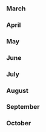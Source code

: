

<div markdown="1" class="col-2 offset-1 month-container">

### March

</div> 

<div markdown="1" class="col-8 d-flex">

<span class="day-container"><strong></strong></span>

</div>

<div markdown="1" class="col-2 offset-1 month-container">

### April

</div> 

<div markdown="1" class="col-8 d-flex">

<span class="day-container"><strong></strong></span>

</div>

<div markdown="1" class="col-2 offset-1 month-container">

### May

</div> 

<div markdown="1" class="col-8 d-flex">

<span class="day-container"><strong></strong></span>

</div>

<div markdown="1" class="col-2 offset-1 month-container">

### June

</div> 

<div markdown="1" class="col-8 d-flex">

<span class="day-container"><strong></strong></span>

</div>

<div markdown="1" class="col-2 offset-1 month-container">

### July

</div> 

<div markdown="1" class="col-8 d-flex">

<span class="day-container"><strong></strong></span>

</div>

<div markdown="1" class="col-2 offset-1 month-container">

### August

</div> 

<div markdown="1" class="col-8 d-flex">

<span class="day-container"><strong></strong></span>

</div>


<div markdown="1" class="col-2 offset-1 month-container">

### September

</div> 

<div markdown="1" class="col-8 d-flex">

<span class="day-container"><strong></strong></span>

</div>


<div markdown="1" class="col-2 offset-1 month-container">

### October

</div> 

<div markdown="1" class="col-8 d-flex">

<span class="day-container"><strong></strong></span>

</div>

